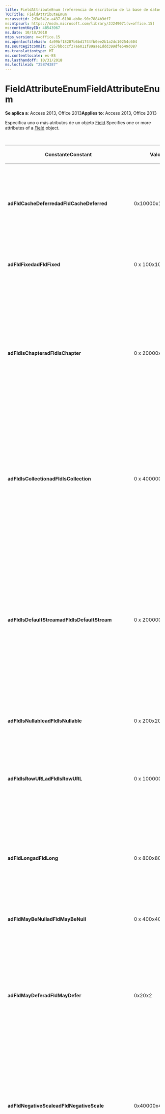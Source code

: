 ```yaml
---
title: FieldAttributeEnum (referencia de escritorio de la base de datos de Access)
TOCTitle: FieldAttributeEnum
ms:assetid: 2d3a541e-a437-6108-ab0e-90c7884b3df7
ms:mtpsurl: https://msdn.microsoft.com/library/JJ249071(v=office.15)
ms:contentKeyID: 48543967
ms.date: 10/18/2018
mtps_version: v=office.15
ms.openlocfilehash: 4a99bf18207b6bd1744fb0ee2b1a2dc10254c604
ms.sourcegitcommit: c557bbcccf37a6011f89aae1ddd399dfe549d087
ms.translationtype: MT
ms.contentlocale: es-ES
ms.lasthandoff: 10/31/2018
ms.locfileid: "25874387"
---
```

# <a name="fieldattributeenum"></a><span data-ttu-id="bf959-102">FieldAttributeEnum</span><span class="sxs-lookup"><span data-stu-id="bf959-102">FieldAttributeEnum</span></span>

<span data-ttu-id="bf959-103">**Se aplica a**: Access 2013, Office 2013</span><span class="sxs-lookup"><span data-stu-id="bf959-103">**Applies to**: Access 2013, Office 2013</span></span>

<span data-ttu-id="bf959-104">Especifica uno o más atributos de un objeto [Field](field-object-ado.md).</span><span class="sxs-lookup"><span data-stu-id="bf959-104">Specifies one or more attributes of a [Field](field-object-ado.md) object.</span></span>

<br/>

<table>
<colgroup>
<col style="width: 33%" />
<col style="width: 33%" />
<col style="width: 33%" />
</colgroup>
<thead>
<tr class="header">
<th><p><span data-ttu-id="bf959-105">Constante</span><span class="sxs-lookup"><span data-stu-id="bf959-105">Constant</span></span></p></th>
<th><p><span data-ttu-id="bf959-106">Valor</span><span class="sxs-lookup"><span data-stu-id="bf959-106">Value</span></span></p></th>
<th><p><span data-ttu-id="bf959-107">Descripción</span><span class="sxs-lookup"><span data-stu-id="bf959-107">Description</span></span></p></th>
</tr>
</thead>
<tbody>
<tr class="odd">
<td><p><span data-ttu-id="bf959-108"><strong>adFldCacheDeferred</strong></span><span class="sxs-lookup"><span data-stu-id="bf959-108"><strong>adFldCacheDeferred</strong></span></span></p></td>
<td><p><span data-ttu-id="bf959-109">0x1000</span><span class="sxs-lookup"><span data-stu-id="bf959-109">0x1000</span></span></p></td>
<td><p><span data-ttu-id="bf959-110">Indica que el proveedor almacena los valores de campo en una memoria caché y que las lecturas subsiguientes se realizan desde la caché.</span><span class="sxs-lookup"><span data-stu-id="bf959-110">Indicates that the provider caches field values and that subsequent reads are done from the cache.</span></span></p></td>
</tr>
<tr class="even">
<td><p><span data-ttu-id="bf959-111"><strong>adFldFixed</strong></span><span class="sxs-lookup"><span data-stu-id="bf959-111"><strong>adFldFixed</strong></span></span></p></td>
<td><p><span data-ttu-id="bf959-112">0 x 10</span><span class="sxs-lookup"><span data-stu-id="bf959-112">0x10</span></span></p></td>
<td><p><span data-ttu-id="bf959-113">Indica que el campo contiene datos de longitud fija.</span><span class="sxs-lookup"><span data-stu-id="bf959-113">Indicates that the field contains fixed-length data.</span></span></p></td>
</tr>
<tr class="odd">
<td><p><span data-ttu-id="bf959-114"><strong>adFldIsChapter</strong></span><span class="sxs-lookup"><span data-stu-id="bf959-114"><strong>adFldIsChapter</strong></span></span></p></td>
<td><p><span data-ttu-id="bf959-115">0 x 2000</span><span class="sxs-lookup"><span data-stu-id="bf959-115">0x2000</span></span></p></td>
<td><p><span data-ttu-id="bf959-p101">Indica que el campo contiene un valor de capítulo que especifica un conjunto de registros secundario (recordset) específico relacionado con este campo principal. Los campos de capítulo normalmente se utilizan con filtros o mediante la aplicación de forma a los datos.</span><span class="sxs-lookup"><span data-stu-id="bf959-p101">Indicates that the field contains a chapter value, which specifies a specific child recordset related to this parent field. Typically chapter fields are used with data shaping or filters.</span></span></p></td>
</tr>
<tr class="even">
<td><p><span data-ttu-id="bf959-118"><strong>adFldIsCollection</strong></span><span class="sxs-lookup"><span data-stu-id="bf959-118"><strong>adFldIsCollection</strong></span></span></p></td>
<td><p><span data-ttu-id="bf959-119">0 x 40000</span><span class="sxs-lookup"><span data-stu-id="bf959-119">0x40000</span></span></p></td>
<td><p><span data-ttu-id="bf959-120">Indica que el campo especifica que el recurso representado por el registro es una colección de otros recursos, tales como una carpeta, en vez de un recurso simple, tal como un archivo de texto.</span><span class="sxs-lookup"><span data-stu-id="bf959-120">Indicates that the field specifies that the resource represented by the record is a collection of other resources, such as a folder, rather than a simple resource, such as a text file.</span></span></p></td>
</tr>
<tr class="odd">
<td><p><span data-ttu-id="bf959-121"><strong>adFldIsDefaultStream</strong></span><span class="sxs-lookup"><span data-stu-id="bf959-121"><strong>adFldIsDefaultStream</strong></span></span></p></td>
<td><p><span data-ttu-id="bf959-122">0 x 20000</span><span class="sxs-lookup"><span data-stu-id="bf959-122">0x20000</span></span></p></td>
<td><p><span data-ttu-id="bf959-123">Indica que el campo contiene la secuencia predeterminada para el recurso representado por el objeto record.</span><span class="sxs-lookup"><span data-stu-id="bf959-123">Indicates that the field contains the default stream for the resource represented by the record.</span></span> <span data-ttu-id="bf959-124">Por ejemplo, la secuencia predeterminada puede ser el contenido HTML de una carpeta raíz en un sitio Web, el cual se sirve automáticamente cuando se especifica la dirección URL raíz.</span><span class="sxs-lookup"><span data-stu-id="bf959-124">For example, the default stream can be the HTML content of a root folder on a website, which is automatically served when the root URL is specified.</span></span></p></td>
</tr>
<tr class="even">
<td><p><span data-ttu-id="bf959-125"><strong>adFldIsNullable</strong></span><span class="sxs-lookup"><span data-stu-id="bf959-125"><strong>adFldIsNullable</strong></span></span></p></td>
<td><p><span data-ttu-id="bf959-126">0 x 20</span><span class="sxs-lookup"><span data-stu-id="bf959-126">0x20</span></span></p></td>
<td><p><span data-ttu-id="bf959-127">Indica que el campo acepta valores nulos (null).</span><span class="sxs-lookup"><span data-stu-id="bf959-127">Indicates that the field accepts null values.</span></span></p></td>
</tr>
<tr class="odd">
<td><p><span data-ttu-id="bf959-128"><strong>adFldIsRowURL</strong></span><span class="sxs-lookup"><span data-stu-id="bf959-128"><strong>adFldIsRowURL</strong></span></span></p></td>
<td><p><span data-ttu-id="bf959-129">0 x 10000</span><span class="sxs-lookup"><span data-stu-id="bf959-129">0x10000</span></span></p></td>
<td><p><span data-ttu-id="bf959-130">Indica que el campo contiene la dirección URL que nombra el recurso del almacén de datos representado por el registro.</span><span class="sxs-lookup"><span data-stu-id="bf959-130">Indicates that the field contains the URL that names the resource from the data store represented by the record.</span></span></p></td>
</tr>
<tr class="even">
<td><p><span data-ttu-id="bf959-131"><strong>adFldLong</strong></span><span class="sxs-lookup"><span data-stu-id="bf959-131"><strong>adFldLong</strong></span></span></p></td>
<td><p><span data-ttu-id="bf959-132">0 x 80</span><span class="sxs-lookup"><span data-stu-id="bf959-132">0x80</span></span></p></td>
<td><p><span data-ttu-id="bf959-p103">Indica que el campo es un campo binario largo. También indica que se pueden utilizar los métodos <a href="appendchunk-method-ado.md">AppendChunk</a> y <a href="getchunk-method-ado.md">GetChunk</a>.</span><span class="sxs-lookup"><span data-stu-id="bf959-p103">Indicates that the field is a long binary field. Also indicates that you can use the <a href="appendchunk-method-ado.md">AppendChunk</a> and <a href="getchunk-method-ado.md">GetChunk</a> methods.</span></span></p></td>
</tr>
<tr class="odd">
<td><p><span data-ttu-id="bf959-135"><strong>adFldMayBeNull</strong></span><span class="sxs-lookup"><span data-stu-id="bf959-135"><strong>adFldMayBeNull</strong></span></span></p></td>
<td><p><span data-ttu-id="bf959-136">0 x 40</span><span class="sxs-lookup"><span data-stu-id="bf959-136">0x40</span></span></p></td>
<td><p><span data-ttu-id="bf959-137">Indica que se pueden leer valores nulos del campo.</span><span class="sxs-lookup"><span data-stu-id="bf959-137">Indicates that you can read null values from the field.</span></span></p></td>
</tr>
<tr class="even">
<td><p><span data-ttu-id="bf959-138"><strong>adFldMayDefer</strong></span><span class="sxs-lookup"><span data-stu-id="bf959-138"><strong>adFldMayDefer</strong></span></span></p></td>
<td><p><span data-ttu-id="bf959-139">0x2</span><span class="sxs-lookup"><span data-stu-id="bf959-139">0x2</span></span></p></td>
<td><p><span data-ttu-id="bf959-140">Indica que el campo está diferido, es decir, los valores del campo no se recuperan del origen de datos con el registro completo, sino sólo cuando se realiza un acceso explícito a ellos.</span><span class="sxs-lookup"><span data-stu-id="bf959-140">Indicates that the field is deferred — that is, the field values are not retrieved from the data source with the whole record, but only when you explicitly access them.</span></span></p></td>
</tr>
<tr class="odd">
<td><p><span data-ttu-id="bf959-141"><strong>adFldNegativeScale</strong></span><span class="sxs-lookup"><span data-stu-id="bf959-141"><strong>adFldNegativeScale</strong></span></span></p></td>
<td><p><span data-ttu-id="bf959-142">0x4000</span><span class="sxs-lookup"><span data-stu-id="bf959-142">0x4000</span></span></p></td>
<td><p><span data-ttu-id="bf959-p104">Indica que el campo representa un valor numérico de una columna que admite valores de escala negativa. La escala se especifica mediante la propiedad <a href="numericscale-property-ado.md">NumericScale</a>.</span><span class="sxs-lookup"><span data-stu-id="bf959-p104">Indicates that the field represents a numeric value from a column that supports negative scale values. The scale is specified by the <a href="numericscale-property-ado.md">NumericScale</a> property.</span></span></p></td>
</tr>
<tr class="even">
<td><p><span data-ttu-id="bf959-145"><strong>adFldRowID</strong></span><span class="sxs-lookup"><span data-stu-id="bf959-145"><strong>adFldRowID</strong></span></span></p></td>
<td><p><span data-ttu-id="bf959-146">0 x 100</span><span class="sxs-lookup"><span data-stu-id="bf959-146">0x100</span></span></p></td>
<td><p><span data-ttu-id="bf959-147">Indica que el campo contiene un identificador de fila persistente que no se puede escribir y que no tiene ningún valor significativo excepto el de identificar la fila (como un número de registro, un identificador único, etc.).</span><span class="sxs-lookup"><span data-stu-id="bf959-147">Indicates that the field contains a persistent row identifier that cannot be written to and has no meaningful value except to identify the row (such as a record number, unique identifier, and so forth).</span></span></p></td>
</tr>
<tr class="odd">
<td><p><span data-ttu-id="bf959-148"><strong>adFldRowVersion</strong></span><span class="sxs-lookup"><span data-stu-id="bf959-148"><strong>adFldRowVersion</strong></span></span></p></td>
<td><p><span data-ttu-id="bf959-149">0 x 200</span><span class="sxs-lookup"><span data-stu-id="bf959-149">0x200</span></span></p></td>
<td><p><span data-ttu-id="bf959-150">Indica que el campo contiene algún tipo de marca de hora o fecha utilizada para hacer un seguimiento de las actualizaciones.</span><span class="sxs-lookup"><span data-stu-id="bf959-150">Indicates that the field contains some kind of time or date stamp used to track updates.</span></span></p></td>
</tr>
<tr class="even">
<td><p><span data-ttu-id="bf959-151"><strong>adFldUnknownUpdatable</strong></span><span class="sxs-lookup"><span data-stu-id="bf959-151"><strong>adFldUnknownUpdatable</strong></span></span></p></td>
<td><p><span data-ttu-id="bf959-152">0 x 8</span><span class="sxs-lookup"><span data-stu-id="bf959-152">0x8</span></span></p></td>
<td><p><span data-ttu-id="bf959-153">Indica que el proveedor no puede determinar si es posible escribir en el campo.</span><span class="sxs-lookup"><span data-stu-id="bf959-153">Indicates that the provider cannot determine if you can write to the field.</span></span></p></td>
</tr>
<tr class="odd">
<td><p><span data-ttu-id="bf959-154"><strong>adFldUnspecified</strong></span><span class="sxs-lookup"><span data-stu-id="bf959-154"><strong>adFldUnspecified</strong></span></span></p></td>
<td><p><span data-ttu-id="bf959-155">-1</span><span class="sxs-lookup"><span data-stu-id="bf959-155">-1</span></span><br />
<span data-ttu-id="bf959-156">0xFFFFFFFF</span><span class="sxs-lookup"><span data-stu-id="bf959-156">0xFFFFFFFF</span></span></p></td>
<td><p><span data-ttu-id="bf959-157">Indica que el proveedor no especifica los atributos de campo.</span><span class="sxs-lookup"><span data-stu-id="bf959-157">Indicates that the provider does not specify the field attributes.</span></span></p></td>
</tr>
<tr class="even">
<td><p><span data-ttu-id="bf959-158"><strong>adFldUpdatable</strong></span><span class="sxs-lookup"><span data-stu-id="bf959-158"><strong>adFldUpdatable</strong></span></span></p></td>
<td><p><span data-ttu-id="bf959-159">0 x 4</span><span class="sxs-lookup"><span data-stu-id="bf959-159">0x4</span></span></p></td>
<td><p><span data-ttu-id="bf959-160">Indica que es posible escribir en el campo.</span><span class="sxs-lookup"><span data-stu-id="bf959-160">Indicates that you can write to the field.</span></span></p></td>
</tr>
</tbody>
</table>


### <a name="adowfc-equivalent"></a><span data-ttu-id="bf959-161">Equivalente ADO/WFC</span><span class="sxs-lookup"><span data-stu-id="bf959-161">ADO/WFC equivalent</span></span>

<span data-ttu-id="bf959-162">Paquete: **com.ms.wfc.data**</span><span class="sxs-lookup"><span data-stu-id="bf959-162">Package: **com.ms.wfc.data**</span></span>

<table>
<colgroup>
<col style="width: 100%" />
</colgroup>
<thead>
<tr class="header">
<th><p><span data-ttu-id="bf959-163">Constante</span><span class="sxs-lookup"><span data-stu-id="bf959-163">Constant</span></span></p></th>
</tr>
</thead>
<tbody>
<tr class="odd">
<td><p><span data-ttu-id="bf959-164">AdoEnums.FieldAttribute.CACHEDEFERRED</span><span class="sxs-lookup"><span data-stu-id="bf959-164">AdoEnums.FieldAttribute.CACHEDEFERRED</span></span></p></td>
</tr>
<tr class="even">
<td><p><span data-ttu-id="bf959-165">AdoEnums.FieldAttribute.FIXED</span><span class="sxs-lookup"><span data-stu-id="bf959-165">AdoEnums.FieldAttribute.FIXED</span></span></p></td>
</tr>
<tr class="odd">
<td><p><span data-ttu-id="bf959-166">AdoEnums.FieldAttribute.ISNULLABLE</span><span class="sxs-lookup"><span data-stu-id="bf959-166">AdoEnums.FieldAttribute.ISNULLABLE</span></span></p></td>
</tr>
<tr class="even">
<td><p><span data-ttu-id="bf959-167">AdoEnums.FieldAttribute.LONG</span><span class="sxs-lookup"><span data-stu-id="bf959-167">AdoEnums.FieldAttribute.LONG</span></span></p></td>
</tr>
<tr class="odd">
<td><p><span data-ttu-id="bf959-168">AdoEnums.FieldAttribute.MAYBENULL</span><span class="sxs-lookup"><span data-stu-id="bf959-168">AdoEnums.FieldAttribute.MAYBENULL</span></span></p></td>
</tr>
<tr class="even">
<td><p><span data-ttu-id="bf959-169">AdoEnums.FieldAttribute.MAYDEFER</span><span class="sxs-lookup"><span data-stu-id="bf959-169">AdoEnums.FieldAttribute.MAYDEFER</span></span></p></td>
</tr>
<tr class="odd">
<td><p><span data-ttu-id="bf959-170">AdoEnums.FieldAttribute.NEGATIVESCALE</span><span class="sxs-lookup"><span data-stu-id="bf959-170">AdoEnums.FieldAttribute.NEGATIVESCALE</span></span></p></td>
</tr>
<tr class="even">
<td><p><span data-ttu-id="bf959-171">AdoEnums.FieldAttribute.ROWID</span><span class="sxs-lookup"><span data-stu-id="bf959-171">AdoEnums.FieldAttribute.ROWID</span></span></p></td>
</tr>
<tr class="odd">
<td><p><span data-ttu-id="bf959-172">AdoEnums.FieldAttribute.ROWVERSION</span><span class="sxs-lookup"><span data-stu-id="bf959-172">AdoEnums.FieldAttribute.ROWVERSION</span></span></p></td>
</tr>
<tr class="even">
<td><p><span data-ttu-id="bf959-173">AdoEnums.FieldAttribute.UNKNOWNUPDATABLE</span><span class="sxs-lookup"><span data-stu-id="bf959-173">AdoEnums.FieldAttribute.UNKNOWNUPDATABLE</span></span></p></td>
</tr>
<tr class="odd">
<td><p><span data-ttu-id="bf959-174">AdoEnums.FieldAttribute.UNSPECIFIED</span><span class="sxs-lookup"><span data-stu-id="bf959-174">AdoEnums.FieldAttribute.UNSPECIFIED</span></span></p></td>
</tr>
<tr class="even">
<td><p><span data-ttu-id="bf959-175">AdoEnums.FieldAttribute.UPDATABLE</span><span class="sxs-lookup"><span data-stu-id="bf959-175">AdoEnums.FieldAttribute.UPDATABLE</span></span></p></td>
</tr>
</tbody>
</table>

